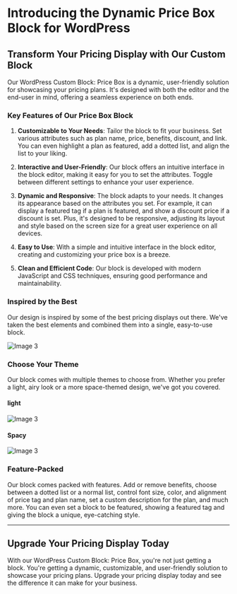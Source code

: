 # **Introducing the Dynamic Price Box Block for WordPress**

## **Transform Your Pricing Display with Our Custom Block**

Our WordPress Custom Block: Price Box is a dynamic, user-friendly solution for showcasing your pricing plans. It's designed with both the editor and the end-user in mind, offering a seamless experience on both ends.

### **Key Features of Our Price Box Block**

1. **Customizable to Your Needs**: Tailor the block to fit your business. Set various attributes such as plan name, price, benefits, discount, and link. You can even highlight a plan as featured, add a dotted list, and align the list to your liking.

2. **Interactive and User-Friendly**: Our block offers an intuitive interface in the block editor, making it easy for you to set the attributes. Toggle between different settings to enhance your user experience.

3. **Dynamic and Responsive**: The block adapts to your needs. It changes its appearance based on the attributes you set. For example, it can display a featured tag if a plan is featured, and show a discount price if a discount is set. Plus, it's designed to be responsive, adjusting its layout and style based on the screen size for a great user experience on all devices.

4. **Easy to Use**: With a simple and intuitive interface in the block editor, creating and customizing your price box is a breeze.

5. **Clean and Efficient Code**: Our block is developed with modern JavaScript and CSS techniques, ensuring good performance and maintainability.

### **Inspired by the Best**

Our design is inspired by some of the best pricing displays out there. We've taken the best elements and combined them into a single, easy-to-use block.

<img src="http://tstore.thezed.me/i/cbuo1b2.png" alt="Image 3" style="max-width: 600px;">

### **Choose Your Theme**

Our block comes with multiple themes to choose from. Whether you prefer a light, airy look or a more space-themed design, we've got you covered.

#### light

<img src="https://user-images.githubusercontent.com/65074998/284676426-d0a59b4a-d5ae-414b-aa36-0b527aad7862.png" alt="Image 3" style="max-width: 500px;">

#### Spacy

<img src="https://user-images.githubusercontent.com/65074998/284676989-dc185823-7baa-4b29-aba0-619c33470eb5.png" alt="Image 3" style="max-width: 500px;">

### **Feature-Packed**

Our block comes packed with features. Add or remove benefits, choose between a dotted list or a normal list, control font size, color, and alignment of price tag and plan name, set a custom description for the plan, and much more. You can even set a block to be featured, showing a featured tag and giving the block a unique, eye-catching style.

---

## **Upgrade Your Pricing Display Today**

With our WordPress Custom Block: Price Box, you're not just getting a block. You're getting a dynamic, customizable, and user-friendly solution to showcase your pricing plans. Upgrade your pricing display today and see the difference it can make for your business.
